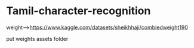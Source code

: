 # Tamil-character-recognition
weight-->https://www.kaggle.com/datasets/sheikhhaji/combiedweight190

put weights assets folder
